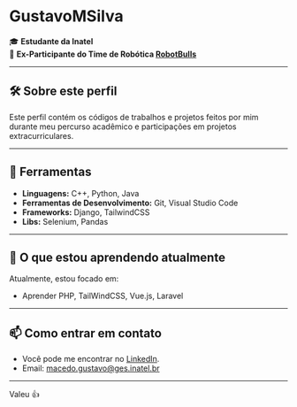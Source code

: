 # GustavoMSilva

🎓 **Estudante da Inatel**  
🤖 **Ex-Participante do Time de Robótica [RobotBulls](https://www.instagram.com/robotbulls/)**

---

## 🛠️ Sobre este perfil

Este perfil contém os códigos de trabalhos e projetos feitos por mim durante meu percurso acadêmico e participações em projetos extracurriculares.

---

## 🚀 Ferramentas


- **Linguagens:** C++, Python, Java
- **Ferramentas de Desenvolvimento:** Git, Visual Studio Code
- **Frameworks:** Django, TailwindCSS
- **Libs:** Selenium, Pandas

---

## 🌱 O que estou aprendendo atualmente

Atualmente, estou focado em:

- Aprender PHP, TailWindCSS, Vue.js, Laravel

---

## 📫 Como entrar em contato

- Você pode me encontrar no [LinkedIn](www.linkedin.com/in/gustavo-macedo-silva-736b4632a).
- Email: macedo.gustavo@ges.inatel.br

---

Valeu 👍
